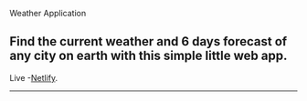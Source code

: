 

 Weather Application 
## Find the current weather and 6 days forecast of any city on earth with this simple little web app.

Live -[Netlify](https://monitor-weather.netlify.app).

---

